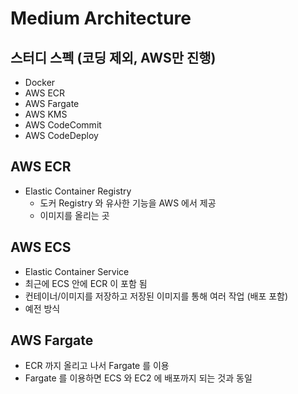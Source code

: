 # Medium Architecture

## 스터디 스펙 (코딩 제외, AWS만 진행)
- Docker
- AWS ECR
- AWS Fargate
- AWS KMS
- AWS CodeCommit
- AWS CodeDeploy

## AWS ECR
- Elastic Container Registry
  - 도커 Registry 와 유사한 기능을 AWS 에서 제공
  - 이미지를 올리는 곳

## AWS ECS
- Elastic Container Service
- 최근에 ECS 안에 ECR 이 포함 됨
- 컨테이너/이미지를 저장하고 저장된 이미지를 통해 여러 작업 (배포 포함)
- 예전 방식

## AWS Fargate
- ECR 까지 올리고 나서 Fargate 를 이용
- Fargate 를 이용하면 ECS 와 EC2 에 배포까지 되는 것과 동일